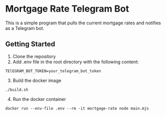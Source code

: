 # Mortgage Rate Telegram Bot

This is a simple program that pulls the current mortgage rates and notifies as a Telegram bot.

## Getting Started

1. Clone the repository
2. Add .env file in the root directory with the following content:

```
TElEGRAM_BOT_TOKEN=your_telegram_bot_token
```

3. Build the docker image

```
./build.sh
```

4. Run the docker container

```
docker run --env-file .env --rm -it mortgage-rate node main.mjs
```
